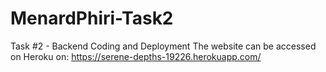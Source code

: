 # MenardPhiri-Task2
Task #2 - Backend Coding and Deployment
The website can be accessed on Heroku on: https://serene-depths-19226.herokuapp.com/
